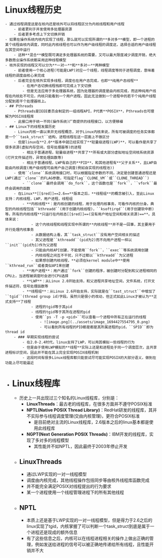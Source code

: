# Linux线程历史
	- 通过线程调度这是在核内还是核外可以将线程区分为内核线程和用户线程
		- 前者更利于并发使用多处理器资源
		- 后者更多考虑上下文切换开销
	- 如果在操作系统内核内实现了线程，那么就可以实现所谓的**多对多**模型，即一个进程的某个线程由核内调度，同时此内核线程也可以作为用户级线程的调度这，选择合适的用户级线程在其空间中运行
		- 这种**混合**模型既可满足多处理器系统的需要，又可以最大限度减少调度开销，绝大多数商业操作系统都采用这种线程模型
	- 核外实现的线程又可以分为**一对一**和**多对一**两种模型
		- 前者使用一个核心进程(可能是LWP)对应一个线程，线程调度等同于进程调度，意味着线程的调度由核心来完成
		- 后者完全在核外实现多线程，调度也在用户态完成，也即**纯用户态线程**
			- 在用户态切换线程栈即可完成上下文切换
			- 但是无法应用于多处理器系统，因为处理器的调度是由内核完成，而这种纯用户线程在内核处不可见，内核只能看到一个用户进程。因此无法做到一个进程中的若干个纯用户线程分配到若干个处理器核上。
	- ## Pthreads
		- Pthreads是IEEE委员会制定的一组线程API，P代表**POSIX**，Pthreads也可理解为POSIX线程库
		- 此接口用于统一不同(操作系统)厂商提供的线程接口，以方便移植
	- ## Linux下的线程发展历史
		- Linux内核一直以来并无线程概念，对于Linux内核来说，所有可被调度的任务实体都是一个``task_struct``结构，进程线程在这一层面上不做区分
		- 但是linux在**2.0**版本中就已经实现了**轻量级进程(LWP)**，可以看作是共享了很多资源(虚拟内存空间，信号处理器等)的进程
			- 相比于普通进程，轻量级进程**共享了**所有或大部分虚拟地址空间核系统资源(打开文件描述符，异常处理函数等)
			- 相比于普通线程，LWP有自己的**PID**，和其他进程有**父子关系**，且LWP自能由内核调度(用户级线程可由用户自己调度(例如自实现的线程池))
		- 使用``clone``系统调用接口时，可以根据指定参数的不同，决定是创建普通进程还是LWP(通过``clone``的FLAG参数，可指定flag``CLONE_VM``或``CLONE_THREAD``)
			- ``clone``最终会调用``do_fork``，这个函数也是``fork``，``vfork``最终会调用的函数
		- 在Linux**[[$red]]==2.6==**版本之后，**线程组**的概念被引入，至此Linux支持：内核线程，LWP，用户进程，线程组
			- **内核线程**：是内核创建的线程，用于处理内核事务，可看作内核的分身。典型的内核线程包括``kthreadd``(用于创建内核线程)，``ksoftirqd``(用于创建软中断)等。所有的内核线程**只运行在内核态[[$red]]==(没有用户地址空间和相关资源)==**。具体来说：
				- 这个内核线程和线程实现中所谓的**内核线程**并不是一回事，其主要用于并行处理内核事务
				- 从数据结构上看，其``task_struct``没有用户空间相关的描述
				- 其父进程是``kthreadd``(pid为2)而不向用户进程一样以``init``(pid为1)作为父进程
				- 只能由内核API创建，不能使用``fork``，``exec``等系统调用创建
				- 内核线程之间互不干扰，只不过都以``kthreadd``为父进程
				- 如果想创建内核线程，**必须在kernel module中**使用``kthread_run``或者类似API来创建
			- **用户进程**：用户通过``fork``创建的程序，被创建时分配到和父进程相同的CPU上，当进程被调度时会进行CPU选择
			- **LWP**：从Linux 2.0开始支持，和父进程共享地址空间，文件系统，打开文件描述符，信号处理函数等
			- **线程组**：从Linux 2.6开始支持，实际就是在``tast_struct``中增加了``tgid``(thread group id)字段。虽然只是很小的改动，但正式如此Linux才被认为**正式支持**了线程
				- 进程的tgid等于其pid
				- 线程的tgid等于其所在进程的pid
				- 使用``ps -T -p <pid>``可以查看一个进程中所有正在运行的线程
					- ![image.png](../assets/image_1694427554795_0.png)
					- 可以看到所有线程的PID都是都是其所属进程的pid，``SPID``即为thread id
		- ### 早期实现线程的尝试
			- 在2.0-2.4时代，linux支持了LWP，可以用其模拟一些线程的行为
			- 但是由于使用LWP模拟的**线程**实际上还是和进程处于同一个调度层次，且共享进程标识空间，因此并不能在其上完全实现POSIX线程机制
			- 这段时间有很多Linux线程库都只能尝试尽可能实现POSIX的大部分语义，做到在功能上尽可能逼近
- # Linux线程库
	- 历史上一共出现过三个知名的Linux线程库，分别是：
		- **LinuxThreads**：最古老的线程库，在很多方面并不遵守POSIX标准
		- **NPTL(Native POSIX Thread Library)**：RedHat研发的线程库，其并不实际参与线程调度管理(交由内核管理)，更符合POSIX标准
			- 是目前绝对主流的Linux线程库，2.6版本之后的linux基本都是使用此线程库
		- **NGPT(Next Generation POSIX Threads)**：IBM开发的线程库，实现了多对多的线程模型
			- 其性能并不如NPTL，因此最终于2003年停止开发
	- ## LinuxThreads
		- 通过LWP实现的一对一线程模型
		- 调度由内核完成，其他线程操作包括同步等由核外线程库函数完成
		- 并不能完全满足POSIX对线程提出的行为要求
		- 某一个进程使用一个线程管理进程下的所有其他线程
	- ## NPTL
		- 本质上还是基于LWP实现的一对一线程模型，但是得力于2.6之后的linux实现了tgid，内核掌握了可以判断一个task_struct到底是属于一个进程还是现成的额外信息
		- 有了这些信息之后，内核可以在线程进程相关的操作上做出正确的管理，例如发送给进程的信号可以被正确地传递给所有线程，且性能开销并不大